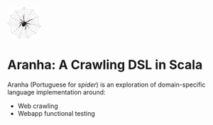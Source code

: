 ![Aranha](src/test/resources/spider.png)
# Aranha: A Crawling DSL in Scala #

Aranha (Portuguese for *spider*) is an exploration of domain-specific language
implementation around:

- Web crawling
- Webapp functional testing

